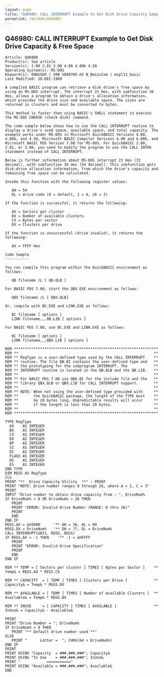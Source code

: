 ```yaml
---
layout: page
title: "Q46980: CALL INTERRUPT Example to Get Disk Drive Capacity &amp; Free Space"
permalink: /kb/046/Q46980/
---
```


## Q46980: CALL INTERRUPT Example to Get Disk Drive Capacity &amp; Free Space

	Article: Q46980
	Product(s): See article
	Version(s): 2.00 2.01 3.00 4.00 4.00b 4.50
	Operating System(s): MS-DOS
	Keyword(s): ENDUSER | SR# S890705-65 B_BasicCom | mspl13_basic
	Last Modified: 20-DEC-1989
	
	A compiled BASIC program can retrieve a disk drive's free space by
	using an MS-DOS interrupt. The interrupt 21 Hex, with subfunction 36
	Hex, allows a program to obtain a drive's allocation information,
	which provides the drive size and available space. The sizes are
	returned in clusters and must be converted to bytes.
	
	This method is faster than using BASIC's SHELL statement to execute
	the MS-DOS CHKDSK (check disk) command.
	
	The code sample below shows how to use the CALL INTERRUPT routine to
	display a drive's used space, available space, and total capacity. The
	example works under MS-DOS in Microsoft QuickBASIC Versions 4.00,
	4.00b, and 4.50, Microsoft BASIC Compiler Versions 6.00 and 6.00b, and
	Microsoft BASIC PDS Version 7.00 for MS-DOS. For QuickBASIC 2.00,
	2.01, or 3.00, you need to modify the program to use the CALL INT86
	statement instead of CALL INTERRUPT.
	
	Below is further information about MS-DOS interrupt 21 Hex (33
	decimal), with subfunction 36 Hex (54 decimal). This subfunction gets
	disk-drive allocation information, from which the drive's capacity and
	remaining free space can be calculated.
	
	Invoke this function with the following register values:
	
	   AH = 54
	   DL = drive code (0 = default, 1 = A, 26 = Z)
	
	If the function is successful, it returns the following:
	
	   AX = Sectors per cluster
	   BX = Number of available clusters
	   CX = Bytes per sector
	   DX = Clusters per drive
	
	If the function is unsuccessful (drive invalid), it returns the
	following:
	
	   AX = FFFF Hex
	
	Code Sample
	-----------
	
	You can compile this program within the QuickBASIC environment as
	follows:
	
	   QB filename /L [ QB.QLB ]
	
	For BASIC PDS 7.00, start the QBX.EXE environment as follows:
	
	   QBX filename /L [ QBX.QLB]
	
	Or, compile with BC.EXE and LINK.EXE as follows:
	
	   BC filename [ options ]
	   LINK filename,,,QB.LIB [ options ]
	
	For BASIC PDS 7.00, use BC.EXE and LINK.EXE as follows:
	
	   BC filename [ options ]
	   LINK filename,,,QBX.LIB [ options ]
	
	REM ******************************************************************
	REM **                                                              **
	REM ** RegType is a user-defined type used by the CALL INTERRUPT    **
	REM ** routine. The file QB.BI contains the user-defined type and   **
	REM ** the prototyping for the subprogram INTERRUPT. The            **
	REM ** INTERRUPT routine is located in the QB.QLB and the QB.LIB.   **
	REM **                                                              **
	REM ** For BASIC PDS 7.00 use QBX.BI for the include file and the   **
	REM ** library QBX.QLB or QBX.LIB for CALL INTERRUPT support.       **
	REM **                                                              **
	REM ** NOTE: When not using the user-defined type provided with     **
	REM **       the QuickBASIC package, the length of the TYPE must    **
	REM **       be 20 bytes long. Unpredictable results will occur     **
	REM **       if the length is less than 20 bytes.                   **
	REM **                                                              **
	REM ******************************************************************
	
	TYPE RegType
	  AX    AS INTEGER
	  BX    AS INTEGER
	  CX    AS INTEGER
	  DX    AS INTEGER
	  BP    AS INTEGER
	  SI    AS INTEGER
	  DI    AS INTEGER
	  FLAGS AS INTEGER
	  DS    AS INTEGER
	  ES    AS INTEGER
	END TYPE
	DIM REGS AS RegType
	CLS
	PRINT "**  Drive Capacity Utility  **" : PRINT
	PRINT "NOTE: Drive number ranges 0 through 26, where A = 1, C = 3"
	PRINT
	INPUT "Drive number to obtain drive capacity from : ", DriveNum%
	IF DriveNum% < 0 OR DriveNum% > 26 THEN
	   PRINT
	   PRINT "ERROR: Invalid Drive Number (RANGE: 0 thru 26)"
	   PRINT
	   END
	END IF
	REGS.AX = &H3600      '** AH = 36, AL = 00
	REGS.DX = DriveNum%   '** DH = ??, DL = DriveNum%
	CALL INTERRUPT(&H21, REGS, REGS)
	IF REGS.AX = -1 THEN    '** -1 = &HFFFF
	   PRINT
	   PRINT "ERROR: Invalid Drive Specification"
	   PRINT
	   END
	END IF
	
	REM ** TEMP = [ Sectors per cluster ] TIMES [ Bytes per Sector ]    **
	Temp& = REGS.AX * REGS.CX
	
	REM ** CAPACITY  = [ TEMP ] TIMES [ Clusters per Drive ]            **
	Capacity& = Temp& * REGS.DX
	
	REM ** AVAILABLE = [ TEMP ] TIMES [ Number of Available Clusters ]  **
	Available& = Temp& * REGS.BX
	
	REM ** INUSE     = [ CAPACITY ] TIMES [ AVAILABLE ]                 **
	InUse& = Capacity& - Available&
	
	PRINT
	PRINT "Drive Number = "; DriveNum%
	IF DriveNum% = 0 THEN
	   PRINT "** Default drive number used **"
	ELSE
	   PRINT "      Letter =  "; CHR$(64 + DriveNum%)
	END IF
	PRINT
	PRINT USING "Capacity  = ###,###,###"; Capacity&
	PRINT USING "In Use    = ###,###,###"; InUse&
	PRINT "            ==========="
	PRINT USING "Available = ###,###,###"; Available&
	END
